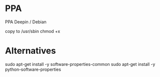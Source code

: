 # PPA
PPA Deepin / Debian

copy to /usr/sbin
chmod +x

# Alternatives
sudo apt-get install -y software-properties-common
sudo apt-get install -y python-software-properties
